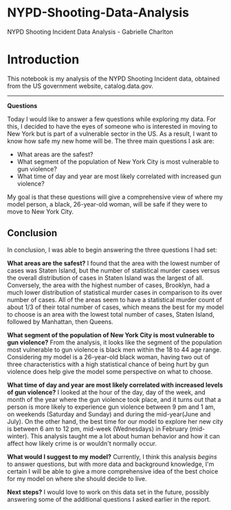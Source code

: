 # NYPD-Shooting-Data-Analysis
NYPD Shooting Incident Data Analysis - Gabrielle Charlton
# Introduction 

This notebook is my analysis of the NYPD Shooting Incident data, obtained from the US government website, catalog.data.gov.

-------------------------------------------------------------------------------------------------------------------------------------------------

**Questions**

Today I would like to answer a few questions while exploring my data. For this, I decided to have the eyes of someone who is interested in moving to New York but is part of a vulnerable sector in the US. As a result, I want to know how safe my new home will be. The three main questions I ask are:

* What areas are the safest?
* What segment of the population of New York City is most vulnerable to gun violence?
* What time of day and year are most likely correlated with increased gun violence?

My goal is that these questions will give a comprehensive view of where my model person, a black, 26-year-old woman, will be safe if they were to move to New York City.

## Conclusion

In conclusion, I was able to begin answering the three questions I had set:

**What areas are the safest?**
I found that the area with the lowest number of cases was Staten Island, but the number of statistical murder cases versus the overall distribution of cases in Staten Island was the largest of all. Conversely, the area with the highest number of cases, Brooklyn, had a much lower distribution of statistical murder cases in comparison to its over number of cases. All of the areas seem to have a statistical murder count of about 1/3 of their total number of cases, which means the best for my model to choose is an area with the lowest total number of cases, Staten Island, followed by Manhattan, then Queens.

**What segment of the population of New York City is most vulnerable to gun violence?**
From the analysis, it looks like the segment of the population most vulnerable to gun violence is black men within the 18 to 44 age range. Considering my model is a 26-year-old black woman, having two out of three characteristics with a high statistical chance of being hurt by gun violence does help give the model some perspective on what to choose. 

**What time of day and year are most likely correlated with increased levels of gun violence?**
I looked at the hour of the day, day of the week, and month of the year where the gun violence took place, and it turns out that a person is more likely to experience gun violence between 9 pm and 1 am, on weekends (Saturday and Sunday) and during the mid-year(June and July). On the other hand, the best time for our model to explore her new city is between 6 am to 12 pm, mid-week (Wednesdays) in February (mid-winter).
This analysis taught me a lot about human behavior and how it can affect how likely crime is or wouldn't normally occur. 

**What would I suggest to my model?**
Currently, I think this analysis _begins_ to answer questions, but with more data and background knowledge, I'm certain I will be able to give a more comprehensive idea of the best choice for my model on where she should decide to live. 

**Next steps?**
I would love to work on this data set in the future, possibly answering some of the additional questions I asked earlier in the report.
